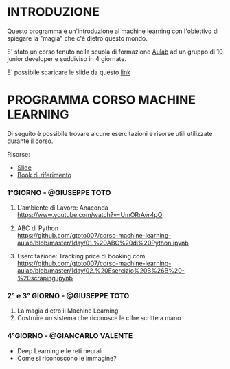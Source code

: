 # INTRODUZIONE

Questo programma è un'introduzione al machine learning con l'obiettivo di spiegare la "magia" che c'è dietro questo mondo.

E' stato un corso tenuto nella scuola di formazione [Aulab](https://aulab.it/) ad un gruppo di 10 junior developer e suddiviso in 4 giornate.

E' possibile scaricare le slide da questo [link](https://github.com/gtoto007/corso-machine-learning-by-GToto/blob/master/Hello%20machine%20learning.pdf)


# PROGRAMMA CORSO MACHINE LEARNING
Di seguito è  possibile trovare alcune esercitazioni e risorse utili utilizzate durante il corso.

Risorse:
 - [Slide](https://github.com/gtoto007/corso-machine-learning-by-GToto/blob/master/Hello%20machine%20learning.pdf)
 - [Book di riferimento](https://pragprog.com/book/pplearn/programming-machine-learning)
 
   
### 1°GIORNO - @GIUSEPPE TOTO
1. L'ambiente di Lavoro: Anaconda  
   https://www.youtube.com/watch?v=UmORrAvr4pQ

2. ABC di Python  
   https://github.com/gtoto007/corso-machine-learning-aulab/blob/master/1day/01.%20ABC%20di%20Python.ipynb

3. Esercitazione:  Tracking price di booking.com  
   https://github.com/gtoto007/corso-machine-learning-aulab/blob/master/1day/02.%20Esercizio%20B%26B%20-%20scraping.ipynb

### 2° e 3° GIORNO - @GIUSEPPE TOTO
1. La magia dietro il Machine Learning 
2. Costruire un sistema che riconosce le cifre scritte a mano

### 4°GIORNO - @GIANCARLO VALENTE
- Deep Learning e le reti neurali
- Come si riconoscono le immagine?

